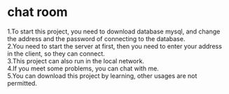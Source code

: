 # chat room
1.To start this project, you need to download database mysql, and change the address and the password of connecting to the database.  
2.You need to start the server at first, then you need to enter your address in the client, so they can connect.  
3.This project can also run in the local network.  
4.If you meet some problems, you can chat with me.  
5.You can download this project by learning, other usages are not permitted.  
